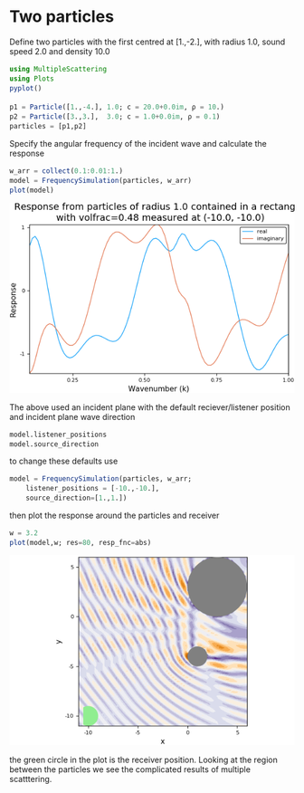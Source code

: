 # Two particles

Define two particles with the first centred at [1.,-2.], with radius 1.0, sound speed 2.0 and density 10.0
```julia
using MultipleScattering
using Plots
pyplot()

p1 = Particle([1.,-4.], 1.0; c = 20.0+0.0im, ρ = 10.)
p2 = Particle([3.,3.],  3.0; c = 1.0+0.0im, ρ = 0.1)
particles = [p1,p2]
```

Specify the angular frequency of the incident wave and calculate the response
```julia
w_arr = collect(0.1:0.01:1.)
model = FrequencySimulation(particles, w_arr)
plot(model)
```
![Plot against frequency](plot_model.png)

The above used an incident plane with the default reciever/listener position and incident plane wave direction
```julia
model.listener_positions
model.source_direction
```
to change these defaults use
```julia
model = FrequencySimulation(particles, w_arr;
    listener_positions = [-10.,-10.],
    source_direction=[1.,1.])
```
then plot the response around the particles and receiver
```julia
w = 3.2
plot(model,w; res=80, resp_fnc=abs)
```
![Plot absolute value of wave field](plot_field.png)

the green circle in the plot is the receiver position. Looking at the region between the particles we see the complicated results of multiple scatttering.

